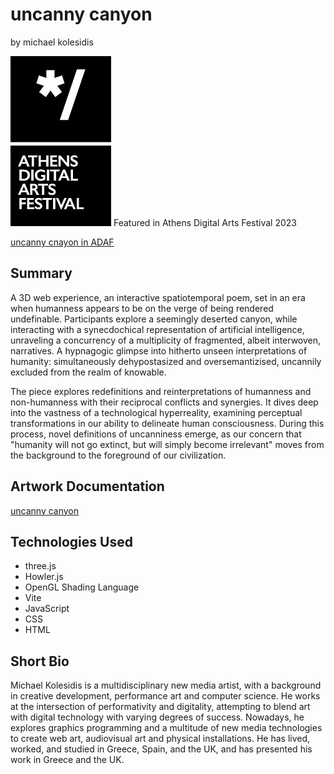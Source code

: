# uncanny canyon

by michael kolesidis

![adaf logo](./media/adaf.jpg)
Featured in Athens Digital Arts Festival 2023

[uncanny cnayon in ADAF](https://online.adaf.gr/video/uncanny-canyon/)

## Summary

A 3D web experience, an interactive spatiotemporal poem, set in an era when humanness appears to be on the verge of being rendered undefinable. Participants explore a seemingly deserted canyon, while interacting with a synecdochical representation of artificial intelligence, unraveling a concurrency of a multiplicity of fragmented, albeit interwoven, narratives. A hypnagogic glimpse into hitherto unseen interpretations of humanity: simultaneously dehypostasized and oversemantizised, uncannily excluded from the realm of knowable.

The piece explores redefinitions and reinterpretations of humanness and non-humanness with their reciprocal conflicts and synergies. It dives deep into the vastness of a technological hyperreality, examining perceptual transformations in our ability to delineate human consciousness. During this process, novel definitions of uncanniness emerge, as our concern that "humanity will not go extinct, but will simply become irrelevant" moves from the background to the foreground of our civilization.

## Artwork Documentation

[uncanny canyon](https://docs.google.com/document/d/1osOCtdUGjlvaZNHYEnBOjEUEwFj5L9qizVWQsWzC9nY/edit?usp=sharing)

## Technologies Used

- three.js
- Howler.js
- OpenGL Shading Language
- Vite
- JavaScript
- CSS
- HTML

## Short Bio

Michael Kolesidis is a multidisciplinary new media artist, with a background in creative development, performance art and computer science. He works at the intersection of performativity and digitality, attempting to blend art with digital technology with varying degrees of success. Nowadays, he explores graphics programming and a multitude of new media technologies to create web art, audiovisual art and physical installations. He has lived, worked, and studied in Greece, Spain, and the UK, and has presented his work in Greece and the UK.
